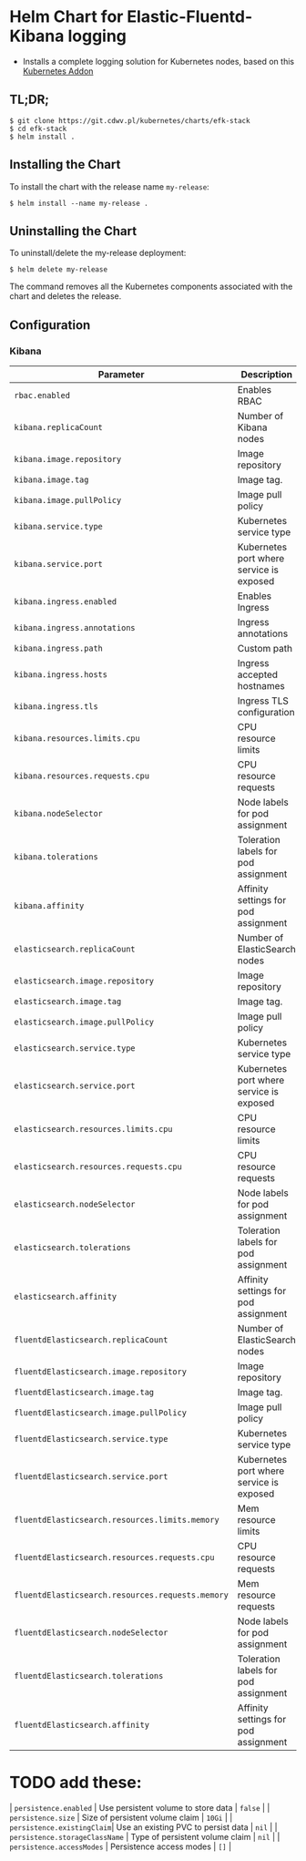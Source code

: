 # Helm Chart for Elastic-Fluentd-Kibana logging

* Installs a complete logging solution for Kubernetes nodes, based on this [Kubernetes Addon](https://github.com/kubernetes/kubernetes/tree/master/cluster/addons/fluentd-elasticsearch)

## TL;DR;

```console
$ git clone https://git.cdwv.pl/kubernetes/charts/efk-stack
$ cd efk-stack
$ helm install .
```

## Installing the Chart

To install the chart with the release name `my-release`:

```console
$ helm install --name my-release .
```

## Uninstalling the Chart

To uninstall/delete the my-release deployment:

```console
$ helm delete my-release
```

The command removes all the Kubernetes components associated with the chart and deletes the release.


## Configuration

### Kibana

| Parameter                  | Description                         | Default                                                 |
|----------------------------|-------------------------------------|---------------------------------------------------------|
| `rbac.enabled` | Enables RBAC | `false` |
| `kibana.replicaCount`                 | Number of Kibana nodes | `1` |
| `kibana.image.repository`         | Image repository | `docker.elastic.co/kibana/kibana` |
| `kibana.image.tag`                | Image tag. | `6.2.4`|
| `kibana.image.pullPolicy`         | Image pull policy | `IfNotPresent` |
| `kibana.service.type`             | Kubernetes service type | `ClusterIP` |
| `kibana.service.port`             | Kubernetes port where service is exposed| `5601` |
| `kibana.ingress.enabled`          | Enables Ingress | `false` |
| `kibana.ingress.annotations`      | Ingress annotations | `{}` |
| `kibana.ingress.path`           | Custom path                       | `/`
| `kibana.ingress.hosts`            | Ingress accepted hostnames | `[kibana.dev]` |
| `kibana.ingress.tls`              | Ingress TLS configuration | `[]` |
| `kibana.resources.limits.cpu`                | CPU resource limits | `1000m` |
| `kibana.resources.requests.cpu`                | CPU resource requests | `100m` |
| `kibana.nodeSelector`             | Node labels for pod assignment | `{}` |
| `kibana.tolerations`              | Toleration labels for pod assignment | `[]` |
| `kibana.affinity`                 | Affinity settings for pod assignment | `{}` |
| `elasticsearch.replicaCount`                 | Number of ElasticSearch nodes | `1` |
| `elasticsearch.image.repository`         | Image repository | `docker.elastic.co/elasticsearch/elasticsearch` |
| `elasticsearch.image.tag`                | Image tag. | `6.2.4`|
| `elasticsearch.image.pullPolicy`         | Image pull policy | `IfNotPresent` |
| `elasticsearch.service.type`             | Kubernetes service type | `ClusterIP` |
| `elasticsearch.service.port`             | Kubernetes port where service is exposed| `9200` |
| `elasticsearch.resources.limits.cpu`                | CPU resource limits | `1000m` |
| `elasticsearch.resources.requests.cpu`                | CPU resource requests | `100m` |
| `elasticsearch.nodeSelector`             | Node labels for pod assignment | `{}` |
| `elasticsearch.tolerations`              | Toleration labels for pod assignment | `[]` |
| `elasticsearch.affinity`                 | Affinity settings for pod assignment | `{}` |
| `fluentdElasticsearch.replicaCount`                 | Number of ElasticSearch nodes | `1` |
| `fluentdElasticsearch.image.repository`         | Image repository | `k8s.gcr.io/fluentd-elasticsearch` |
| `fluentdElasticsearch.image.tag`                | Image tag. | `v2.0.4`|
| `fluentdElasticsearch.image.pullPolicy`         | Image pull policy | `IfNotPresent` |
| `fluentdElasticsearch.service.type`             | Kubernetes service type | `ClusterIP` |
| `fluentdElasticsearch.service.port`             | Kubernetes port where service is exposed| `9200` |
| `fluentdElasticsearch.resources.limits.memory`                | Mem resource limits | `500Mi` |
| `fluentdElasticsearch.resources.requests.cpu`                | CPU resource requests | `100m` |
| `fluentdElasticsearch.resources.requests.memory`                | Mem resource requests | `200Mi` |
| `fluentdElasticsearch.nodeSelector`             | Node labels for pod assignment | `{}` |
| `fluentdElasticsearch.tolerations`              | Toleration labels for pod assignment | `[]` |
| `fluentdElasticsearch.affinity`                 | Affinity settings for pod assignment | `{}` |


# TODO add these:
| `persistence.enabled`      | Use persistent volume to store data | `false` |
| `persistence.size`         | Size of persistent volume claim | `10Gi` |
| `persistence.existingClaim`| Use an existing PVC to persist data | `nil` |
| `persistence.storageClassName` | Type of persistent volume claim | `nil` |
| `persistence.accessModes`  | Persistence access modes | `[]` |
